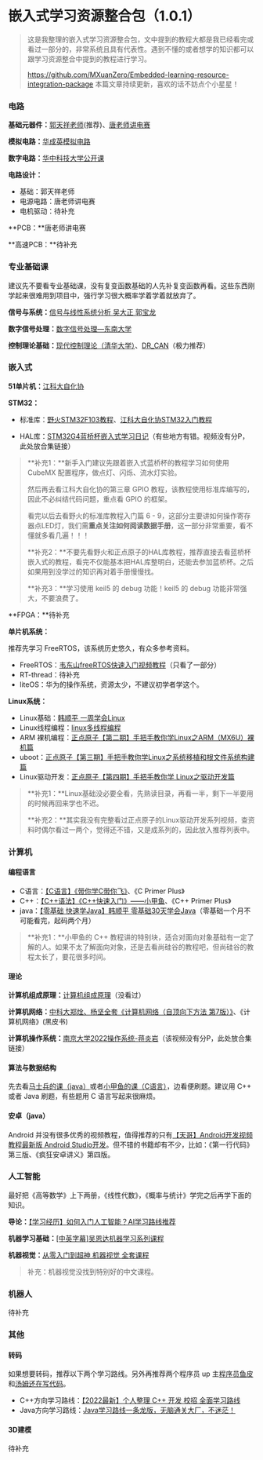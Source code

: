 # 嵌入式学习资源整合包（1.0.1）

> 这是我整理的嵌入式学习资源整合包，文中提到的教程大都是我已经看完或看过一部分的，非常系统且具有代表性。遇到不懂的或者想学的知识都可以跟学习资源整合中提到的教程进行学习。
> 
> https://github.com/MXuanZero/Embedded-learning-resource-integration-package
> 本篇文章持续更新，喜欢的话不妨点个小星星！

### 电路

**基础元器件：**[郭天祥老师](https://space.bilibili.com/1042590734)(推荐)、[唐老师讲电赛](https://space.bilibili.com/28143041)

**模拟电路：**[华成英模拟电路](https://www.bilibili.com/video/BV19s411a7KL)

**数字电路：**[华中科技大学公开课](https://www.bilibili.com/video/BV197411u7dZ)

**电路设计：**

- 基础：郭天祥老师
- 电源电路：唐老师讲电赛
- 电机驱动：待补充

**PCB：**唐老师讲电赛

**高速PCB：**待补充

### 专业基础课

建议先不要看专业基础课，没有复变函数基础的人先补复变函数再看。这些东西刚学起来很难用到项目中，强行学习很大概率学着学着就放弃了。

**信号与系统：**[信号与线性系统分析  吴大正   郭宝龙](https://www.bilibili.com/video/BV16E411E7PA)

**数字信号处理：**[数字信号处理—东南大学](https://www.bilibili.com/video/BV1us411Y7fL)

**控制理论基础：**[现代控制理论（清华大学）](https://www.bilibili.com/video/BV16E411h7Cg)、[DR_CAN](https://space.bilibili.com/230105574)（极力推荐）

### 嵌入式

**51单片机：**[江科大自化协](https://www.bilibili.com/video/BV1Mb411e7re)

**STM32：**

- 标准库：[野火STM32F103教程](https://www.bilibili.com/video/BV1yW411Y7Gw)、[江科大自化协STM32入门教程](https://www.bilibili.com/video/BV1th411z7sn)

- HAL库：[STM32G4蓝桥杯嵌入式学习日记](https://www.bilibili.com/video/BV1ra411B7zT)（有些地方有错。视频没有分P，此处放合集链接）

> **补充1：**新手入门建议先跟着嵌入式蓝桥杯的教程学习如何使用 CubeMX 配置程序，做点灯、闪烁、流水灯实验。
>
> 然后再去看江科大自化协的第三章 GPIO 教程，该教程使用标准库编写的，因此不必纠结代码问题，重点看 GPIO 的框架。
>
> 看完以后去看野火的标准库教程入门篇 6 - 9，这部分主要讲如何操作寄存器点LED灯，我们需**重点关注如何阅读数据手册**，这一部分非常重要，看不懂就多看几遍！！！
>
> **补充2：**不要先看野火和正点原子的HAL库教程，推荐直接去看蓝桥杯嵌入式的教程，看完不仅能基本把HAL库整明白，还能去参加蓝桥杯。之后如果用到没学过的知识再对着手册慢慢找。
>
> **补充3：**学习使用 keil5 的 debug 功能！keil5 的 debug 功能非常强大，不要浪费了。

**FPGA：**待补充

**单片机系统：**

推荐先学习 FreeRTOS，该系统历史悠久，有众多参考资料。

- FreeRTOS：[韦东山freeRTOS快速入门视频教程](https://www.bilibili.com/video/BV1844y1g7ud)（只看了一部分）
- RT-thread：待补充
- liteOS：华为的操作系统，资源太少，不建议初学者学这个。

**Linux系统：**

- Linux基础：[韩顺平 一周学会Linux](https://www.bilibili.com/video/BV1Sv411r7vd)
- Linux线程编程：[linux多线程编程](https://www.bilibili.com/video/BV1bJ41117ho)
- ARM 裸机编程：[正点原子【第二期】手把手教你学Linux之ARM（MX6U）裸机篇](https://www.bilibili.com/video/BV1yE411h7u)
- uboot：[正点原子【第三期】手把手教你学Linux之系统移植和根文件系统构建篇](https://www.bilibili.com/video/BV12E411h71h)
- Linux驱动开发：[正点原子【第四期】手把手教你学 Linux之驱动开发篇](https://www.bilibili.com/video/BV1fJ411i7PB)

> **补充1：**Linux基础没必要全看，先熟读目录，再看一半，剩下一半要用的时候再回来学也不迟。
>
> **补充2：**其实我没有完整看过正点原子的Linux驱动开发系列视频，查资料时偶尔看过一两个，觉得还不错，又是成系列的，因此放入推荐列表中。

### 计算机

#### 编程语言

- C语言：[【C语言】《带你学C带你飞》](https://www.bilibili.com/video/BV17s411N78s)、《C Primer Plus》
- C++：[【C++语法】《C++快速入门》——小甲鱼](https://www.bilibili.com/video/BV1Ps411w73m)、《C++ Primer Plus》
- java：[【零基础 快速学Java】韩顺平 零基础30天学会Java](https://www.bilibili.com/video/BV1fh411y7R8)（零基础一个月不可能看完，起码两个月）

> **补充1：**小甲鱼的 C++ 教程讲的特别块，适合对面向对象基础有一定了解的人。如果不太了解面向对象，还是去看尚硅谷的教程吧，但尚硅谷的教程太长了，要花很多时间。

#### 理论

**计算机组成原理：**[计算机组成原理](https://www.bilibili.com/video/BV1Wv411x7zP)（没看过）

**计算机网络：**[中科大郑烇、杨坚全套《计算机网络（自顶向下方法 第7版）》](https://www.bilibili.com/video/BV1JV411t7ow)、《计算机网络》(黑皮书)

**计算机操作系统：**[南京大学2022操作系统-蒋炎岩](https://www.bilibili.com/video/BV1Cm4y1d7Ur)（该视频没有分P，此处放合集链接）

#### 算法与数据结构

先去看[马士兵的课（java）](https://www.bilibili.com/video/BV13g41157hK)或者[小甲鱼的课（C语言）](https://www.bilibili.com/video/BV1jW411K7yg)，边看便刷题。建议用 C++ 或者 Java 刷题，有些题用 C 语言写起来很麻烦。

#### 安卓（java）

Android 并没有很多优秀的视频教程，值得推荐的只有[【天哥】Android开发视频教程最新版 Android Studio开发](https://www.bilibili.com/video/BV1Rt411e76H)。但不错的书籍却有不少，比如：《第一行代码》第三版、《疯狂安卓讲义》第四版。

### 人工智能

最好把《高等数学》上下两册，《线性代数》，《概率与统计》学完之后再学下面的知识。

**导论：**[【学习经历】如何入门人工智能？AI学习路线推荐](https://www.bilibili.com/video/BV16g4y1z773)

**机器学习基础：**[[中英字幕]吴恩达机器学习系列课程](https://www.bilibili.com/video/BV164411b7dx)

**机器视觉：**[从零入门到超神 机器视觉 全套课程](https://www.bilibili.com/video/BV13L411j7YA?p)

> 补充：机器视觉没找到特别好的中文课程。

### 机器人

待补充

### 其他

#### 转码

如果想要转码，推荐以下两个学习路线。另外再推荐两个程序员 up 主[程序员鱼皮](https://space.bilibili.com/12890453)和[汤姆还在写代码](https://space.bilibili.com/165087084)。

- C++方向学习路线：[【2022最新】个人整理 C++ 开发 校招 全面学习路线](https://www.bilibili.com/video/BV17L4y1V7JW)
- Java方向学习路线：[Java学习路线一条龙版，无脑通关大厂，不迷茫！](https://www.bilibili.com/video/BV15g41157NK)

#### 3D建模

待补充
